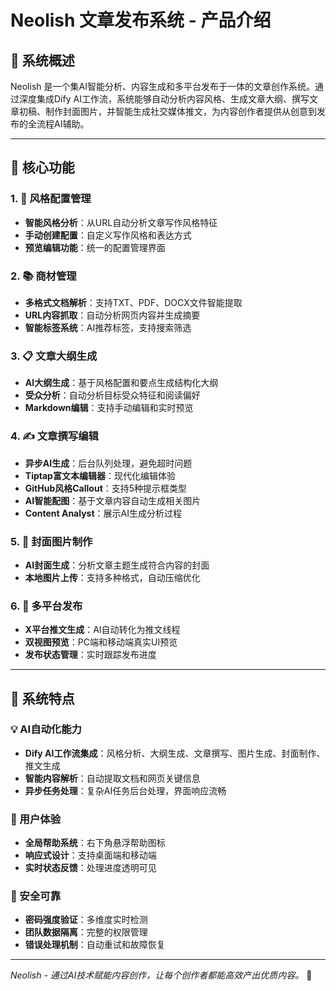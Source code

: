 # Neolish 文章发布系统 - 产品介绍

## 🎯 系统概述

Neolish 是一个集AI智能分析、内容生成和多平台发布于一体的文章创作系统。通过深度集成Dify AI工作流，系统能够自动分析内容风格、生成文章大纲、撰写文章初稿、制作封面图片，并智能生成社交媒体推文，为内容创作者提供从创意到发布的全流程AI辅助。

---

## 🚀 核心功能

### 1. 📝 风格配置管理
- **智能风格分析**：从URL自动分析文章写作风格特征
- **手动创建配置**：自定义写作风格和表达方式
- **预览编辑功能**：统一的配置管理界面

### 2. 📚 商材管理
- **多格式文档解析**：支持TXT、PDF、DOCX文件智能提取
- **URL内容抓取**：自动分析网页内容并生成摘要
- **智能标签系统**：AI推荐标签，支持搜索筛选

### 3. 📋 文章大纲生成
- **AI大纲生成**：基于风格配置和要点生成结构化大纲
- **受众分析**：自动分析目标受众特征和阅读偏好
- **Markdown编辑**：支持手动编辑和实时预览

### 4. ✍️ 文章撰写编辑
- **异步AI生成**：后台队列处理，避免超时问题
- **Tiptap富文本编辑器**：现代化编辑体验
- **GitHub风格Callout**：支持5种提示框类型
- **AI智能配图**：基于文章内容自动生成相关图片
- **Content Analyst**：展示AI生成分析过程

### 5. 🎨 封面图片制作
- **AI封面生成**：分析文章主题生成符合内容的封面
- **本地图片上传**：支持多种格式，自动压缩优化

### 6. 📱 多平台发布
- **X平台推文生成**：AI自动转化为推文线程
- **双视图预览**：PC端和移动端真实UI预览
- **发布状态管理**：实时跟踪发布进度

---

## 🌟 系统特点

### 💡 AI自动化能力
- **Dify AI工作流集成**：风格分析、大纲生成、文章撰写、图片生成、封面制作、推文生成
- **智能内容解析**：自动提取文档和网页关键信息
- **异步任务处理**：复杂AI任务后台处理，界面响应流畅

### 🎯 用户体验
- **全局帮助系统**：右下角悬浮帮助图标
- **响应式设计**：支持桌面端和移动端
- **实时状态反馈**：处理进度透明可见

### 🔐 安全可靠
- **密码强度验证**：多维度实时检测
- **团队数据隔离**：完整的权限管理
- **错误处理机制**：自动重试和故障恢复

---

*Neolish - 通过AI技术赋能内容创作，让每个创作者都能高效产出优质内容。* 🚀 